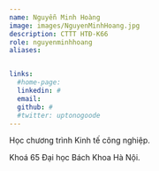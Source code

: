 ```yaml
---
name: Nguyễn Minh Hoàng
image: images/NguyenMinhHoang.jpg
description: CTTT HTĐ-K66
role: nguyenminhhoang
aliases:


links:
  #home-page: 
  linkedin: #
  email: 
  github: #
  #twitter: uptonogoode
---
```


Học chương trình Kinh tế công nghiệp.

Khoá 65 Đại học Bách Khoa Hà Nội.

